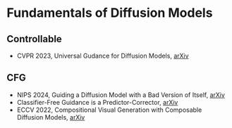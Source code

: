# Fundamentals of Diffusion Models

## Controllable 
- CVPR 2023, Universal Gudance for Diffusion Models, [arXiv](https://arxiv.org/abs/2302.07121)

## CFG
- NIPS 2024, Guiding a Diffusion Model with a Bad Version of Itself, [arXiv](http://arxiv.org/abs/2406.02507)
- Classifier-Free Guidance is a Predictor-Corrector, [arXiv](http://arxiv.org/abs/2408.09000)
- ECCV 2022, Compositional Visual Generation with Composable Diffusion Models, [arXiv](http://arxiv.org/abs/2206.01714) 